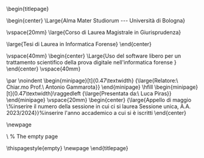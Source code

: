\begin{titlepage}

\begin{center}
\Large{Alma Mater Studiorum --- Università di Bologna}

\vspace{20mm}
\large{Corso di Laurea Magistrale in Giurisprudenza}

\large{Tesi di Laurea in Informatica Forense}
\end{center}

\vspace{40mm}
\begin{center}
\Large{Uso del software libero per un trattamento scientifico della prova digitale nell'informatica forense }
\end{center}
\vspace{40mm}

\par
\noindent
\begin{minipage}[t]{0.47\textwidth}
{\large{Relatore:\\
Chiar.mo Prof.\\
Antonio Gammarota}}
\end{minipage}
\hfill
\begin{minipage}[t]{0.47\textwidth}\raggedleft
{\large{Presentata da:\\
Luca Piras}}
\end{minipage}
\vspace{20mm}
\begin{center}
{\large{Appello di maggio \\%inserire il numero della sessione in cui ci si laurea
Sessione unica, A.A. 2023/2024}}%inserire l'anno accademico a cui si è iscritti
\end{center}

\newpage 

\ % The empty page

\thispagestyle{empty}
\newpage
\end{titlepage}
